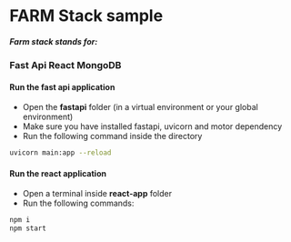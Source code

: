 # FARM Stack sample
##### Farm stack stands for:
### **F**ast **A**pi **R**eact **M**ongoDB
#### Run the **fast api application**
 - Open the **fastapi** folder (in a virtual environment or your global environment)
 - Make sure you have installed fastapi, uvicorn and motor dependency
 - Run the following command inside the directory
```sh
uvicorn main:app --reload
```

#### Run the **react application**
 - Open a terminal inside **react-app** folder
 - Run the following commands:
```sh
npm i
npm start
```